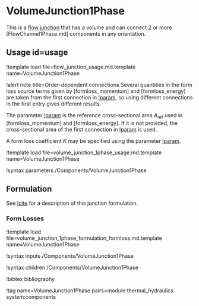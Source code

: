 # VolumeJunction1Phase

This is a [flow junction](component_groups/flow_junction.md) that has a volume
and can connect 2 or more [FlowChannel1Phase.md] components in any orientation.

## Usage id=usage

!template load file=flow_junction_usage.md.template name=VolumeJunction1Phase

!alert note title=Order-dependent connections
Several quantities in the form loss source terms given by [formloss_momentum] and [formloss_energy]
are taken from the first connection in [!param](/Components/VolumeJunction1Phase/connections),
so using different connections in the first entry gives different results.

The parameter [!param](/Components/VolumeJunction1Phase/A_ref) is the reference
cross-sectional area $A_\text{ref}$ used in [formloss_momentum] and [formloss_energy]. If it is
not provided, the cross-sectional area of the first connection in
[!param](/Components/VolumeJunction1Phase/connections) is used.

A form loss coefficient $K$ may be specified using the parameter
[!param](/Components/VolumeJunction1Phase/K).

!template load file=volume_junction_1phase_usage.md.template name=VolumeJunction1Phase

!syntax parameters /Components/VolumeJunction1Phase

## Formulation

See [!cite](relap7theory) for a description of this junction formulation.

### Form Losses

!template load file=volume_junction_1phase_formulation_formloss.md.template name=VolumeJunction1Phase

!syntax inputs /Components/VolumeJunction1Phase

!syntax children /Components/VolumeJunction1Phase

!bibtex bibliography

!tag name=VolumeJunction1Phase pairs=module:thermal_hydraulics system:components
